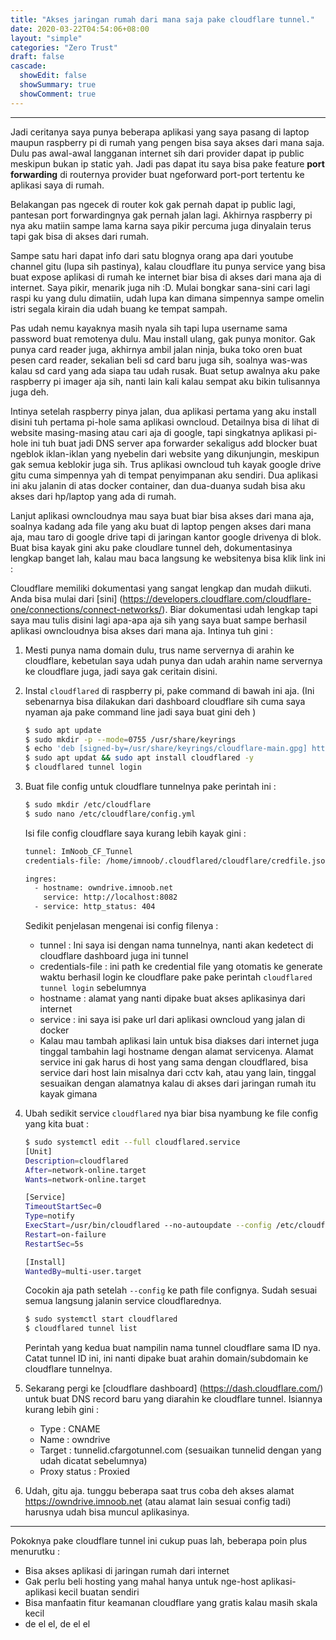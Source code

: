 ```yaml
---
title: "Akses jaringan rumah dari mana saja pake cloudflare tunnel."
date: 2020-03-22T04:54:06+08:00
layout: "simple"
categories: "Zero Trust"
draft: false
cascade:
  showEdit: false
  showSummary: true
  showComment: true
---
```


----------

Jadi ceritanya saya punya beberapa aplikasi yang saya pasang di laptop maupun raspberry pi di rumah yang pengen bisa saya akses dari mana saja. Dulu  pas awal-awal langganan internet sih dari provider dapat ip public meskipun bukan ip static yah. Jadi pas dapat itu saya bisa pake feature **port forwarding** di routernya provider buat ngeforward port-port tertentu ke aplikasi saya di rumah.

Belakangan pas ngecek di router kok gak pernah dapat ip public lagi, pantesan port forwardingnya gak pernah jalan lagi. Akhirnya raspberry pi nya aku matiin sampe lama karna saya pikir percuma juga dinyalain terus tapi gak bisa di akses dari rumah.

Sampe satu hari dapat info dari satu blognya orang apa dari youtube channel gitu (lupa sih pastinya), kalau cloudflare itu punya service yang bisa buat expose aplikasi di rumah ke internet biar bisa di akses dari mana aja di internet. Saya pikir, menarik juga nih :D. Mulai bongkar sana-sini cari lagi raspi ku yang dulu dimatiin, udah lupa kan dimana simpennya sampe omelin istri segala kirain dia udah buang ke tempat sampah. 

Pas udah nemu kayaknya masih nyala sih tapi lupa username sama password buat remotenya dulu.
Mau install ulang, gak punya monitor. Gak punya card reader juga, akhirnya ambil jalan ninja, buka toko oren buat pesen card reader, sekalian beli sd card baru juga sih, soalnya was-was kalau sd card yang ada siapa tau udah rusak. Buat setup awalnya aku pake raspberry pi imager aja sih, nanti lain kali kalau sempat aku bikin tulisannya juga deh.

Intinya setelah raspberry pinya jalan, dua aplikasi pertama yang aku install disini tuh pertama pi-hole sama aplikasi owncloud. Detailnya bisa di lihat di website masing-masing atau cari aja di google, tapi singkatnya aplikasi pi-hole ini tuh buat jadi DNS server apa forwarder sekaligus add blocker buat ngeblok iklan-iklan yang nyebelin dari website yang dikunjungin, meskipun gak semua keblokir juga sih. Trus aplikasi owncloud tuh kayak google drive gitu cuma simpennya yah di tempat penyimpanan aku sendiri. Dua aplikasi ini aku jalanin di atas docker container, dan dua-duanya sudah bisa aku akses dari hp/laptop yang ada di rumah.

Lanjut aplikasi owncloudnya mau saya buat biar bisa akses dari mana aja, soalnya kadang ada file yang aku buat di laptop pengen akses dari mana aja, mau taro di google drive tapi di jaringan  kantor google drivenya di blok. Buat bisa kayak gini aku pake cloudlare tunnel deh, dokumentasinya lengkap banget lah, kalau mau baca langsung ke websitenya bisa klik link ini : 

Cloudflare memiliki dokumentasi yang sangat lengkap dan mudah diikuti. Anda bisa mulai dari [sini] (https://developers.cloudflare.com/cloudflare-one/connections/connect-networks/). Biar dokumentasi udah lengkap tapi saya mau tulis disini lagi apa-apa aja sih yang saya buat sampe berhasil aplikasi owncloudnya bisa akses dari mana aja. Intinya tuh gini :

1.  Mesti punya nama domain dulu, trus name servernya di arahin ke cloudflare, kebetulan saya udah punya dan udah arahin name servernya ke cloudflare juga, jadi saya gak ceritain disini.
2.  Instal  `cloudflared`  di raspberry pi, pake command di bawah ini aja. (Ini sebenarnya bisa dilakukan dari dashboard cloudflare sih cuma saya nyaman aja pake command line jadi saya buat gini deh )
    ```bash
    $ sudo apt update
    $ sudo mkdir -p --mode=0755 /usr/share/keyrings
    $ echo 'deb [signed-by=/usr/share/keyrings/cloudflare-main.gpg] https://pkg.cloudflare.com/cloudflared bookworm main' | sudo tee /etc/apt/sources.list.d/cloudflared.list
    $ sudo apt updat && sudo apt install cloudflared -y
    $ cloudflared tunnel login
    ```
3.  Buat file config untuk cloudflare tunnelnya pake perintah ini :
    ```bash
    $ sudo mkdir /etc/cloudflare
    $ sudo nano /etc/cloudflare/config.yml
    ```
    Isi file config cloudflare saya kurang lebih kayak gini :
    ```bash
    tunnel: ImNoob_CF_Tunnel
    credentials-file: /home/imnoob/.cloudflared/cloudflare/credfile.json

    ingres:
      - hostname: owndrive.imnoob.net
        service: http://localhost:8082
      - service: http_status: 404
    ```
    Sedikit penjelasan mengenai isi config filenya :
    - tunnel : Ini saya isi dengan nama tunnelnya, nanti akan kedetect di cloudflare dashboard juga ini tunnel
    - credentials-file : ini path ke credential file yang otomatis ke generate waktu berhasil login ke cloudflare pake pake perintah `cloudflared tunnel login` sebelumnya
    - hostname : alamat yang nanti dipake buat akses aplikasinya dari internet
    - service : ini saya  isi pake url dari aplikasi owncloud yang jalan di docker
    - Kalau mau tambah aplikasi lain untuk bisa diakses dari internet juga tinggal tambahin lagi hostname dengan alamat servicenya. Alamat service ini gak harus di host yang sama dengan cloudflared, bisa service dari host lain misalnya dari cctv kah, atau yang lain, tinggal sesuaikan dengan alamatnya kalau di akses dari jaringan rumah itu kayak gimana
4.  Ubah sedikit service `cloudflared` nya biar bisa nyambung ke file config yang kita buat :
    ```bash
    $ sudo systemctl edit --full cloudflared.service
    [Unit]
    Description=cloudflared
    After=network-online.target
    Wants=network-online.target

    [Service]
    TimeoutStartSec=0
    Type=notify
    ExecStart=/usr/bin/cloudflared --no-autoupdate --config /etc/cloudflared/config.yml tunnel run
    Restart=on-failure
    RestartSec=5s

    [Install]
    WantedBy=multi-user.target
    ```
    Cocokin aja path setelah `--config` ke path file confignya. Sudah sesuai semua langsung jalanin service cloudflarednya.
    ```bash
    $ sudo systemctl start cloudflared
    $ cloudflared tunnel list
    ```
    Perintah yang kedua buat nampilin nama tunnel cloudflare sama ID nya. Catat tunnel ID ini, ini nanti dipake buat arahin domain/subdomain ke cloudflare tunnelnya.

5.  Sekarang pergi ke [cloudflare dashboard] (https://dash.cloudflare.com/) untuk buat DNS record baru yang diarahin ke cloudflare tunnel. Isiannya kurang lebih gini :
    - Type : CNAME
    - Name : owndrive
    - Target : tunnelid.cfargotunnel.com (sesuaikan tunnelid dengan yang udah dicatat sebelumnya)
    - Proxy status : Proxied
6.  Udah, gitu aja. tunggu beberapa saat trus coba deh akses alamat https://owndrive.imnoob.net (atau alamat lain sesuai config tadi) harusnya udah bisa muncul aplikasinya.

----------
Pokoknya pake cloudflare tunnel ini cukup puas lah, beberapa poin plus menurutku :
- Bisa akses aplikasi di jaringan rumah dari internet
- Gak perlu beli hosting yang mahal hanya untuk nge-host aplikasi-aplikasi kecil buatan sendiri 
- Bisa manfaatin fitur keamanan cloudflare yang gratis kalau masih skala kecil
- de el el, de el el

